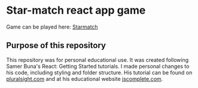 # Star-match react app game

Game can be played here: [Starmatch](https://abehuerta.github.io/star-match/)

## Purpose of this repository

This repository was for personal educational use. It was created following Samer Buna's React: Getting Started tutorials. I made personal changes to his code, including styling and folder structure. His tutorial can be found on [pluralsight.com](https://app.pluralsight.com/library/courses/react-js-getting-started/table-of-contents) and at his educational website [jscomplete.com](https://jscomplete.com/learn).
